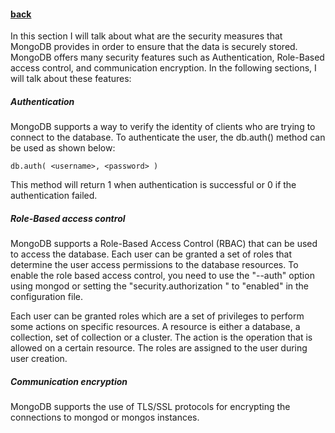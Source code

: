 #### [back](../admin_main.md)


In this section I will talk about what are the security measures that MongoDB provides in order to ensure that the data is securely stored. MongoDB offers many security features such as Authentication, Role-Based access control, and communication encryption. In the following sections, I will talk about these features:


##### Authentication


MongoDB supports a way to verify the identity of clients who are trying to connect to the database. To authenticate the user, the db.auth() method can be used as shown below:

````
db.auth( <username>, <password> )
````

This method will return 1 when authentication is successful or 0 if the authentication failed.


##### Role-Based access control

MongoDB supports a Role-Based Access Control (RBAC) that can be used to access the database. Each user can be granted a set of roles that determine the user access permissions to the database resources. To enable the role based access control, you need to use the "--auth" option using mongod or setting the "security.authorization " to "enabled" in the configuration file. 

Each user can be granted roles which are a set of privileges to perform some actions on specific resources. A resource is either a database, a collection, set of collection or a cluster. The action is the operation that is allowed on a certain resource. The roles are assigned to the user during user creation.


##### Communication encryption

MongoDB supports the use of TLS/SSL protocols for encrypting the connections to mongod or mongos instances. 


